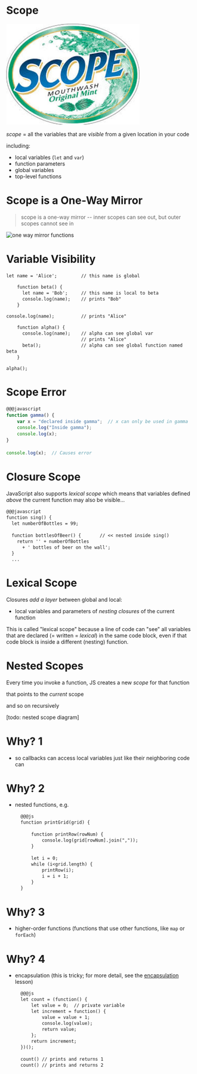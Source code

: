 # Scope

![scope](scope.jpg)

*scope* = all the variables that are *visible* from a given location in your code

including:

  * local variables (`let` and `var`)
  * function parameters
  * global variables
  * top-level functions


# Scope is a One-Way Mirror

> scope is a one-way mirror -- inner scopes can see out, but outer scopes cannot see in

![one way mirror functions](one-way-mirror.gif)


# Variable Visibility

<!--BOX-->
```
let name = 'Alice';         // this name is global
```

<!--BOX-->
```
    function beta() {
      let name = 'Bob';     // this name is local to beta
      console.log(name);    // prints "Bob"
    }
```
<!--/BOX-->

```
console.log(name);          // prints "Alice"
```

<!--BOX-->
```
    function alpha() {
      console.log(name);    // alpha can see global var
                            // prints "Alice"
      beta();               // alpha can see global function named beta
    }
```
<!--/BOX-->
```
alpha();
```
<!--/BOX-->


# Scope Error

```javascript
@@@javascript
function gamma() {
    var x = "declared inside gamma";  // x can only be used in gamma
    console.log("Inside gamma");
    console.log(x);
}

console.log(x);  // Causes error
```

# Closure Scope

JavaScript also supports *lexical scope* which means that variables defined *above* the current function may also be visible...

```
@@@javascript
function sing() {
  let numberOfBottles = 99;

  function bottlesOfBeer() {       // << nested inside sing()
    return '' + numberOfBottles 
      + ' bottles of beer on the wall';
  }
  ...

```

# Lexical Scope

Closures *add a layer* between global and local:

  * local variables and parameters of *nesting closures* of the current function

This is called "lexical scope" because a line of code can "see" all variables that are declared (= written = _lexical_) in the same code block, even if that code block is inside a different (nesting) function.

# Nested Scopes

Every time you invoke a function, JS creates a new *scope* for that function

that points to the *current* scope

and so on recursively

[todo: nested scope diagram]

# Why? 1

* so callbacks can access local variables just like their neighboring code can

# Why? 2

* nested functions, e.g.

        @@@js
        function printGrid(grid) {

            function printRow(rowNum) {
                console.log(grid[rowNum].join(","));
            }

            let i = 0;
            while (i<grid.length) {
                printRow(i);
                i = i + 1;
            }
        }

# Why? 3

* higher-order functions (functions that use other functions, like `map` or `forEach`)

# Why? 4

* encapsulation (this is tricky; for more detail, see the [encapsulation](/javascript/encapsulation) lesson)

        @@@js
        let count = (function() {
            let value = 0;  // private variable
            let increment = function() {
                value = value + 1;
                console.log(value);
                return value;
            };
            return increment;
        })();

        count() // prints and returns 1
        count() // prints and returns 2
